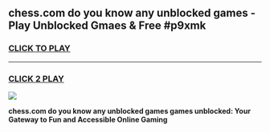 
## chess.com do you know any unblocked games - Play Unblocked Gmaes & Free #p9xmk
<h3>
<a href="https://news.freeplayer.one?title=chess.com_do_you_know_any_unblocked_games&ref=03M">CLICK TO PLAY</a></h3>
<hr>

<h3>
<a href="https://news.freeplayer.one?title=chess.com_do_you_know_any_unblocked_games&ref=03M">CLICK 2 PLAY</a>
  
</h3>

<a href="https://news.freeplayer.one?title=chess.com_do_you_know_any_unblocked_games&ref=03M"><img src="https://clearcache.store/games.png"></a>


**chess.com do you know any unblocked games games unblocked: Your Gateway to Fun and Accessible Online Gaming**
